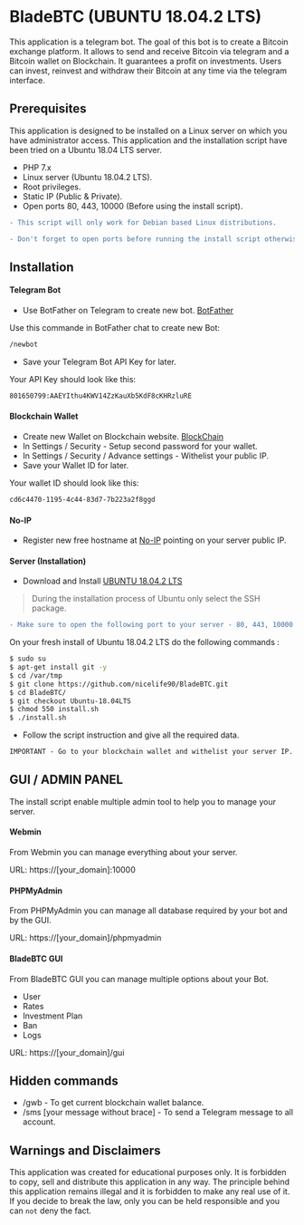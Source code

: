 
# BladeBTC (UBUNTU 18.04.2 LTS)
This application is a telegram bot. The goal of this bot is to create a Bitcoin exchange platform. It allows to send and receive Bitcoin via telegram and a Bitcoin wallet on Blockchain. It guarantees a profit on investments. Users can invest, reinvest and withdraw their Bitcoin at any time via the telegram interface.

## Prerequisites 

This application is designed to be installed on a Linux server on which you have administrator access.
This application and the installation script have been tried on a Ubuntu 18.04 LTS server.

- PHP 7.x
- Linux server (Ubuntu 18.04.2 LTS).
- Root privileges.
- Static IP (Public & Private).
- Open ports 80, 443, 10000 (Before using the install script).

```diff
- This script will only work for Debian based Linux distributions.
```

```diff
- Don't forget to open ports before running the install script otherwise the installation will fail.
```

## Installation

#### Telegram Bot

- Use BotFather on Telegram to create new bot. [BotFather](https://telegram.me/BotFather)

Use this commande in BotFather chat to create new Bot:

```sh
/newbot
```

- Save your Telegram Bot API Key for later.

Your API Key should look like this:

```sh
801650799:AAEYIthu4KWV14ZzKauXb5KdF8cKHRzluRE
```

#### Blockchain Wallet

- Create new Wallet on Blockchain website. [BlockChain](https://blockchain.info/fr/wallet/#/signup)
- In Settings / Security - Setup second password for your wallet.
- In Settings / Security / Advance settings - Withelist your public IP.
- Save your Wallet ID for later.

Your wallet ID should look like this:

```sh
cd6c4470-1195-4c44-83d7-7b223a2f8ggd
```

#### No-IP

- Register new free hostname at [No-IP](https://www.noip.com/) pointing on your server public IP.

#### Server (Installation)

- Download and Install [UBUNTU 18.04.2 LTS](https://www.ubuntu.com/download/server/thank-you?version=18.04.2&architecture=amd64)
> During the installation process of Ubuntu only select the SSH package.

```diff
- Make sure to open the following port to your server - 80, 443, 10000 before running the install script.
```

On your fresh install of Ubuntu 18.04.2 LTS do the following commands :

```sh
$ sudo su
$ apt-get install git -y
$ cd /var/tmp
$ git clone https://github.com/nicelife90/BladeBTC.git
$ cd BladeBTC/
$ git checkout Ubuntu-18.04LTS
$ chmod 550 install.sh
$ ./install.sh
````

- Follow the script instruction and give all the required data.

```diff
IMPORTANT - Go to your blockchain wallet and withelist your server IP. 
```

## GUI / ADMIN PANEL

The install script enable multiple admin tool to help you to manage your server.

#### Webmin
From Webmin you can manage everything about your server.

URL: https://[your_domain]:10000

#### PHPMyAdmin
From PHPMyAdmin you can manage all database required by your bot and by the GUI.

URL: https://[your_domain]/phpmyadmin

#### BladeBTC GUI
From BladeBTC GUI you can manage multiple options about your Bot.

- User
- Rates
- Investment Plan
- Ban
- Logs

URL: https://[your_domain]/gui

## Hidden commands

- /gwb - To get current blockchain wallet balance.
- /sms [your message without brace] - To send a Telegram message to all account.

## Warnings and Disclaimers 

This application was created for educational purposes only. It is forbidden to copy, sell and distribute this application in any way. The principle behind this application remains illegal and it is forbidden to make any real use of it. If you decide to break the law, only you can be held responsible and you can ``not`` deny the fact.
